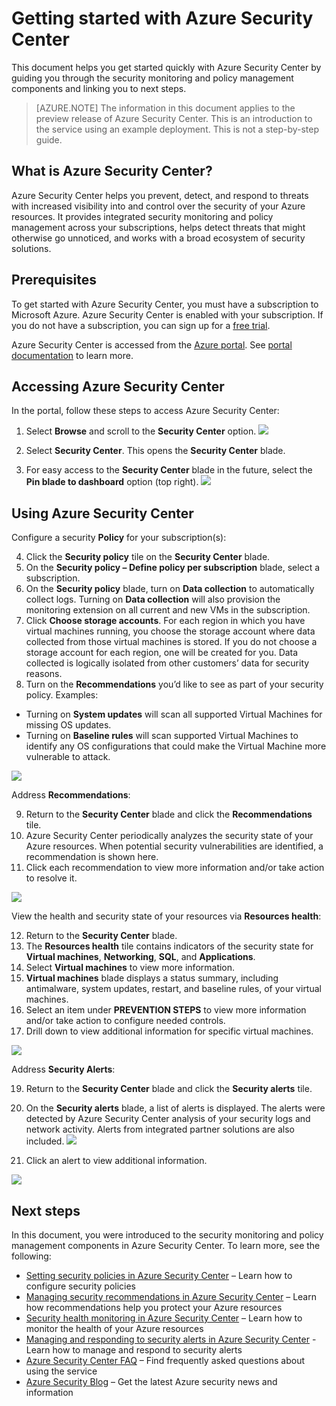 <properties
   pageTitle="Getting started with Azure Security Center | Microsoft Azure"
   description="This document helps you get started quickly with Azure Security Center by guiding you through the security monitoring and policy management components and linking you to next steps."
   services="security-center"
   documentationCenter="na"
   authors="TerryLanfear"
   manager="StevenPo"
   editor=""/>

<tags
   ms.service="security-center"
   ms.devlang="na"
   ms.topic="article"
   ms.tgt_pltfrm="na"
   ms.workload="na"
   ms.date="12/10/2015"
   ms.author="terrylan"/>

# Getting started with Azure Security Center

This document helps you get started quickly with Azure Security Center by guiding you through the security monitoring and policy management components and linking you to next steps.

> [AZURE.NOTE] The information in this document applies to the preview release of Azure Security Center. This is an introduction to the service using an example deployment.  This is not a step-by-step guide.

## What is Azure Security Center?
Azure Security Center helps you prevent, detect, and respond to threats with increased visibility into and control over the security of your Azure resources. It provides integrated security monitoring and policy management across your subscriptions, helps detect threats that might otherwise go unnoticed, and works with a broad ecosystem of security solutions.

## Prerequisites

To get started with Azure Security Center, you must have a subscription to Microsoft Azure. Azure Security Center is enabled with your subscription. If you do not have a subscription, you can sign up for a [free trial](https://azure.microsoft.com/pricing/free-trial).

Azure Security Center is accessed from the [Azure portal](http://azure.microsoft.com/features/azure-portal/). See [portal documentation](https://azure.microsoft.com/documentation/services/azure-portal/) to learn more.


## Accessing Azure Security Center

In the portal, follow these steps to access Azure Security Center:

1. Select **Browse** and scroll to the **Security Center** option.
![][1]

2. Select **Security Center**. This opens the **Security Center** blade.
3. For easy access to the **Security Center** blade in the future, select the **Pin blade to dashboard** option (top right).
![][2]

## Using Azure Security Center

Configure a security **Policy** for your subscription(s):

4. Click the **Security policy** tile on the **Security Center** blade.
5. On the **Security policy – Define policy per subscription** blade, select a subscription.
6. On the **Security policy** blade, turn on **Data collection** to automatically collect logs. Turning on **Data collection** will also provision the monitoring extension on all current and new VMs in the subscription.
7. Click **Choose storage accounts**. For each region in which you have virtual machines running, you choose the storage account where data collected from those virtual machines is stored. If you do not choose a storage account for each region, one will be created for you. Data collected is logically isolated from other customers’ data for security reasons.
8. Turn on the **Recommendations** you’d like to see as part of your security policy. Examples:

  - Turning on **System updates** will scan all supported Virtual Machines for missing OS updates.
  - Turning on **Baseline rules** will scan supported Virtual Machines to identify any OS configurations that could make the Virtual Machine more vulnerable to attack.

![][3]

Address **Recommendations**:

9. Return to the **Security Center** blade and click the **Recommendations** tile.
10.	Azure Security Center periodically analyzes the security state of your Azure resources. When potential security vulnerabilities are identified, a recommendation is shown here.
11.	Click each recommendation to view more information and/or take action to resolve it.

![][4]

View the health and security state of your resources via **Resources health**:

12.	Return to the **Security Center** blade.
13.	The **Resources health** tile contains indicators of the security state for **Virtual machines**, **Networking**, **SQL**, and **Applications**.
14.	Select **Virtual machines** to view more information.
15.	**Virtual machines** blade displays a status summary, including antimalware, system updates, restart, and baseline rules, of your virtual machines.
16.	Select an item under **PREVENTION STEPS** to view more information and/or take action to configure needed controls.
17.	Drill down to view additional information for specific virtual machines.

![][5]

Address **Security Alerts**:

19.	Return to the **Security Center** blade and click the **Security alerts** tile.
20.	On the **Security alerts** blade, a list of alerts is displayed. The alerts were detected by Azure Security Center analysis of your security logs and network activity. Alerts from integrated partner solutions are also included.
  ![][6]

21.	Click an alert to view additional information.

  ![][7]

## Next steps
In this document, you were introduced to the security monitoring and policy management components in Azure Security Center. To learn more, see the following:

- [Setting security policies in Azure Security Center](security-center-policies.md) – Learn how to configure security policies
- [Managing security recommendations in Azure Security Center](security-center-recommendations.md) – Learn how recommendations help you protect your Azure resources
- [Security health monitoring in Azure Security Center](security-center-monitoring.md) – Learn how to monitor the health of your Azure resources
- [Managing and responding to security alerts in Azure Security Center](security-center-managing-and-responding-alerts.md) - Learn how to manage and respond to security alerts
- [Azure Security Center FAQ](security-center-faq.md) – Find frequently asked questions about using the service
- [Azure Security Blog](http://blogs.msdn.com/b/azuresecurity/) – Get the latest Azure security news and information

<!--Image references-->
[1]: ./media/security-center-get-started/security-tile.png
[2]: ./media/security-center-get-started/pin-blade.png
[3]: ./media/security-center-get-started/security-policy.png
[4]: ./media/security-center-get-started/recommendations.png
[5]: ./media/security-center-get-started/resources-health.png
[6]: ./media/security-center-get-started/security-alert.png
[7]: ./media/security-center-get-started/security-alert-detail.png
